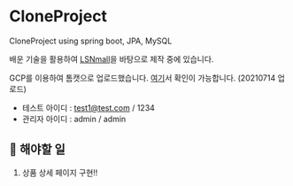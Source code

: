 # CloneProject
CloneProject using spring boot, JPA, MySQL

배운 기술을 활용하여 [LSNmall](https://www.lsnmall.com/)을 바탕으로 제작 중에 있습니다.

GCP를 이용하여 톰캣으로 업로드했습니다. [여기](http://34.64.152.230)서 확인이 가능합니다. (20210714 업로드)
- 테스트 아이디 : test1@test.com / 1234
- 관리자 아이디 : admin / admin

## 🚧 해야할 일
1. 상품 상세 페이지 구현!! 
